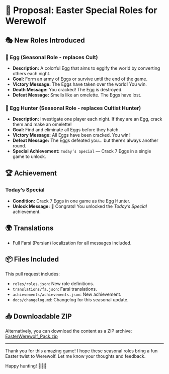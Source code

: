 # 🐣 Proposal: Easter Special Roles for Werewolf

## 🎭 New Roles Introduced

### 🥚 Egg (Seasonal Role - replaces Cult)
- **Description:** A colorful Egg that aims to eggify the world by converting others each night.
- **Goal:** Form an army of Eggs or survive until the end of the game.
- **Victory Message:** The Eggs have taken over the world! You win.
- **Death Message:** You cracked! The Egg is destroyed.
- **Defeat Message:** Smells like an omelette. The Eggs have lost.

### 🎯 Egg Hunter (Seasonal Role - replaces Cultist Hunter)
- **Description:** Investigate one player each night. If they are an Egg, crack them and make an omelette!
- **Goal:** Find and eliminate all Eggs before they hatch.
- **Victory Message:** All Eggs have been cracked. You win!
- **Defeat Message:** The Eggs defeated you… but there’s always another round.
- **Special Achievement:** `Today’s Special` — Crack 7 Eggs in a single game to unlock.

## 🏆 Achievement
### Today’s Special
- **Condition:** Crack 7 Eggs in one game as the Egg Hunter.
- **Unlock Message:** 🎉 Congrats! You unlocked the *Today’s Special* achievement.

## 🌍 Translations
- Full Farsi (Persian) localization for all messages included.

## 📦 Files Included
This pull request includes:
- `roles/roles.json`: New role definitions.
- `translations/fa.json`: Farsi translations.
- `achievements/achievements.json`: New achievement.
- `docs/changelog.md`: Changelog for this seasonal update.

## 📥 Downloadable ZIP
Alternatively, you can download the content as a ZIP archive:  
[EasterWerewolf_Pack.zip](https://sandbox:/mnt/data/EasterWerewolf_Pack.zip)

---

Thank you for this amazing game! I hope these seasonal roles bring a fun Easter twist to Werewolf. Let me know your thoughts and feedback.

Happy hunting! 🐇🥚🔥